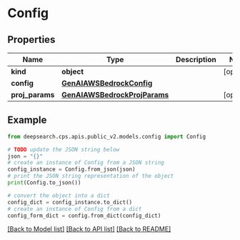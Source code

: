 # Config


## Properties

Name | Type | Description | Notes
------------ | ------------- | ------------- | -------------
**kind** | **object** |  | [optional] 
**config** | [**GenAIAWSBedrockConfig**](GenAIAWSBedrockConfig.md) |  | 
**proj_params** | [**GenAIAWSBedrockProjParams**](GenAIAWSBedrockProjParams.md) |  | [optional] 

## Example

```python
from deepsearch.cps.apis.public_v2.models.config import Config

# TODO update the JSON string below
json = "{}"
# create an instance of Config from a JSON string
config_instance = Config.from_json(json)
# print the JSON string representation of the object
print(Config.to_json())

# convert the object into a dict
config_dict = config_instance.to_dict()
# create an instance of Config from a dict
config_form_dict = config.from_dict(config_dict)
```
[[Back to Model list]](../README.md#documentation-for-models) [[Back to API list]](../README.md#documentation-for-api-endpoints) [[Back to README]](../README.md)


